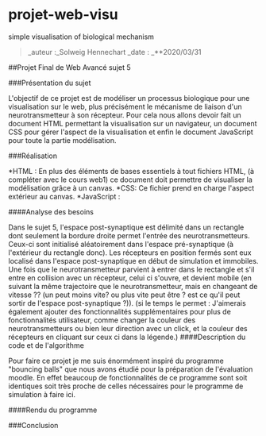 # projet-web-visu
simple visualisation of biological mechanism
> _auteur :_Solweig Hennechart
> _date : _**2020/03/31

##Projet Final de Web Avancé sujet 5

###Présentation du sujet

L'objectif de ce projet est de modéliser un processus biologique pour une visualisation sur le web, plus précisément le mécanisme de liaison d'un neurotransmetteur à son récepteur. Pour cela nous allons devoir fait un document HTML permettant la visualisation sur un navigateur, un document CSS pour gérer l'aspect de la visualisation et enfin le document JavaScript pour toute la partie modélisation.

###Réalisation

*HTML : En plus des éléments de bases essentiels à tout fichiers HTML, (à compléter avec le cours web1) ce document doit permettre de visualiser la modélisation grâce à un canvas.
*CSS: Ce fichier prend en charge l'aspect extérieur au canvas.
*JavaScript : 

####Analyse des besoins

Dans le sujet 5, l'espace post-synaptique est délimité dans un rectangle dont seulement la bordure droite permet l'entrée des neurotransmetteurs. Ceux-ci sont initialisé aléatoirement dans l'espace pré-synaptique (à l'extérieur du rectangle donc). Les récepteurs en position fermés sont eux localisé dans l'espace post-synaptique en début de simulation et immobiles. Une fois que le neurotransmetteur parvient à entrer dans le rectangle et s'il entre en collision avec un récepteur, celui ci s'ouvre, et devient mobile (en suivant la même trajectoire que le neurotransmetteur, mais en changeant de vitesse ?? (un peut moins vite? ou plus vite peut être ? est ce qu'il peut sortir de l'espace post-synaptique ?)). (si le temps le permet : J'aimerais également ajouter des fonctionnalités supplémentaires pour plus de fonctionnalités utilisateur, comme changer la couleur des neurotransmetteurs ou bien leur direction avec un click, et la couleur des récepteurs en cliquant sur ceux ci dans la légende.)
####Description du code et de l'algorithme

Pour faire ce projet je me suis énormément inspiré du programme "bouncing balls" que nous avons étudié pour la préparation de l'évaluation moodle. En effet beaucoup de fonctionnalités de ce programme sont soit identiques soit très proche de celles nécessaires pour le programme de simulation à faire ici. 

####Rendu du programme

###Conclusion

